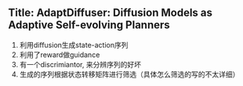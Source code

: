 ## Title: AdaptDiffuser: Diffusion Models as Adaptive Self-evolving Planners
1. 利用diffusion生成state-action序列
2. 利用了reward做guidance
3. 有一个discrimiantor, 来分辨序列的好坏
4. 生成的序列根据状态转移矩阵进行筛选（具体怎么筛选的写的不太详细）